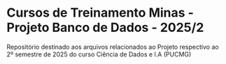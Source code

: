 # Cursos de Treinamento Minas - Projeto Banco de Dados - 2025/2
Repositório destinado aos arquivos relacionados ao Projeto respectivo ao 2º semestre de 2025 do curso Ciência de Dados e I.A (PUCMG)

